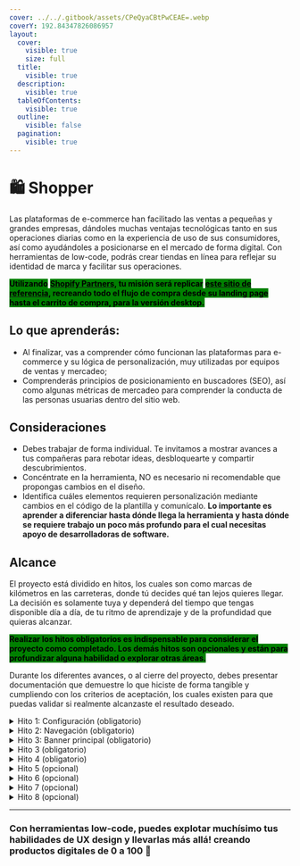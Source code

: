 ```yaml
---
cover: ../../.gitbook/assets/CPeQyaCBtPwCEAE=.webp
coverY: 192.84347826086957
layout:
  cover:
    visible: true
    size: full
  title:
    visible: true
  description:
    visible: true
  tableOfContents:
    visible: true
  outline:
    visible: false
  pagination:
    visible: true
---
```


# 🛍️ Shopper

Las plataformas de e-commerce han facilitado las ventas a pequeñas y grandes empresas, dándoles muchas ventajas tecnológicas tanto en sus operaciones diarias como en la experiencia de uso de sus consumidores, así como ayudándoles a posicionarse en el mercado de forma digital. Con herramientas de low-code, podrás crear tiendas en línea para reflejar su identidad de marca y facilitar sus operaciones.

<mark style="background-color:green;">**Utilizando**</mark> [<mark style="background-color:green;">**Shopify Partners**</mark>](https://www.shopify.com/mx/partners)<mark style="background-color:green;">**, tu misión será replicar**</mark> [<mark style="background-color:green;">**este sitio de referencia**</mark>](https://youmatter.mx/)<mark style="background-color:green;">**, recreando todo el flujo de compra desde su landing page hasta el carrito de compra, para la versión desktop.**</mark>



## Lo que aprenderás:

* Al finalizar, vas a comprender cómo funcionan las plataformas para e-commerce y su lógica de personalización, muy utilizadas por equipos de ventas y mercadeo;
* Comprenderás principios de posicionamiento en buscadores (SEO), así como algunas métricas de mercadeo para comprender la conducta de las personas usuarias dentro del sitio web.



## Consideraciones

* Debes trabajar de forma individual. Te invitamos a mostrar avances a tus compañeras para rebotar ideas, desbloquearte y compartir descubrimientos.
* Concéntrate en la herramienta, NO es necesario ni recomendable que propongas cambios en el diseño.&#x20;
* Identifica cuáles elementos requieren personalización mediante cambios en el código de la plantilla y comunícalo. **Lo importante es aprender a diferenciar hasta dónde llega la herramienta y hasta dónde se requiere trabajo un poco más profundo para el cual necesitas apoyo de desarrolladoras de software.**



## Alcance

El proyecto está dividido en hitos, los cuales son como marcas de kilómetros en las carreteras, donde tú decides qué tan lejos quieres llegar. La decisión es solamente tuya y dependerá del tiempo que tengas disponible día a día, de tu ritmo de aprendizaje y de la profundidad que quieras alcanzar.

<mark style="background-color:green;">**Realizar los hitos obligatorios es indispensable para considerar el proyecto como completado. Los demás hitos son opcionales y están para profundizar alguna habilidad o explorar otras áreas.**</mark>

Durante los diferentes avances, o al cierre del proyecto, debes presentar documentación que demuestre lo que hiciste de forma tangible y cumpliendo con los criterios de aceptación, los cuales existen para que puedas validar si realmente alcanzaste el resultado deseado.

<details>

<summary>Hito 1: Configuración (obligatorio)</summary>

Para comenzar esta travesía digital, necesitarás abrir una cuenta en la plataforma y crear tu primera tienda.

**Criterios de aceptación:**

1. Abre una cuenta gratuita en [Shopify Partners](https://www.shopify.com/partners), crea una tienda y asígnale la plantilla más reciente (llamada “dawn”);
2. Comparte con el equipo de Laboratoria el link al sitio web y la clave de acceso. \
   _Nota: Es diferente a tus datos de acceso, es una clave creada por Shopify para acceder solamente al sitio web en estado de "desarrollo"._

</details>

<details>

<summary>Hito 2: Navegación (obligatorio)</summary>

Listo! una vez creada la tienda es momento de empezar a modificar la plantilla hasta que luzca lo más similar posible a la versión desktop del sitio de referencia.

**Criterios de aceptación:**

1. Replica la navegación principal, incluyendo el logotipo;
2. Cambia la plantilla con los colores y tipografías del sitio de referencia;

**Si el sitio de referencia cuenta con animaciones personalizadas (diferentes a las disponibles en la plantilla), NO trates de replicarlas aún.**&#x20;

</details>

<details>

<summary>Hito 3: Banner principal (obligatorio)</summary>

Es el punto principal de todo landing-page, por lo que es importante que luzca lo mejor posible, sino los clientes potenciales abandonarán el sitio rápidamente. Replica todo el contenido utilizando el componente de carrusel que incluye Shopify.

**Criterios de aceptación:**

1. Inserta el carrusel y ajústalo para que tenga el mismo contenido de la página de referencia.
2. Modifica los estilos hasta que se vea lo más similar posible al sitio de referencia. _Nota: algunas personalizaciones requieren cambios en el código directamente, identifica hasta dónde puedes llegar y dónde necesitar iasayuda de una desarrolladora web._



</details>

<details>

<summary>Hito 3 (obligatorio)</summary>

Con el homepage avanzado, vamos a crear la página de “colección de productos” y la página de “detalle de producto”, estas estructuras se repetirán para todas las colecciones y productos del e-commerce.

**Criterios de aceptación**&#x20;



1. Elige una colección de productos específica y crea al menos 5 productos. _Nota: No te desgastes creando absolutamente todos los productos, muchas veces es una tarea automatizada mediante bases de datos o integraciones con otras plataformas_
2. Replica la estructura de la página de “colección” con todas las secciones necesarias
3. Modifica los estilos de la página de “colección” para que luzca lo más similar al sitio de referencia
4. Replica la estructura de la página de “producto” con todas las secciones necesarias
5. Modifica los estilos de la página de  “producto” para que se vea similar al sitio de referencia

</details>

<details>

<summary>Hito 4 (obligatorio)</summary>

Con el diseño completo de las pantallas principales, es momento de analizar el contenido del sitio web de referencia, para comprender su posicionamiento en los motores de búsqueda.

**Criterios de aceptación:**

1. TBD

</details>

<details>

<summary>Hito 5 (opcional)</summary>

La experiencia de búsqueda de productos en un sitio de e-commerce tiene mucho impacto en la satisfacción de las personas usuarias y en los resultados del negocio. Es por ello que en este hito nos enfocaremos en las funcionalidades de búsqueda.

**Criterios de aceptación:**

1. Modifica la barra de búsqueda para que simule al sitio de referencia
2. Replica la estructura de la página de resultados de búsqueda
3. Cambia los estilos de dicha página para que luzca similar al sitio de referencia
4. Identifica si existen funcionalidades que requieren intervención a nivel de código o si es posible modificarlas mediante las opciones de Shopify

</details>

<details>

<summary>Hito 6 (opcional)</summary>

El carrito de compra es una pantalla crítica en el flujo de ventas, es muy importante que la información sea clara y sea muy fácil de usar.

**Criterios de aceptación:**

1. Replica la estructura (secciones, layout, contenido) de la pantalla del carrito de compra para que simule al sitio de referencia
2. Modifica los estilos para que luzca lo más similar posible al sitio de referencia
3. Asegúrate de que sea posible completar el flujo de compra (agregar un producto, remover el producto y confirmar la compra)

</details>

<details>

<summary>Hito 7 (opcional)</summary>

Ahora activaremos la sección de “cliente”, para que los usuarios de tu tienda puedan ingresar a su cuenta en caso de realizar compras recurrentes.

**Criterios de aceptación:**

1. En el panel de administración, crea un usuario de ejemplo
2. Activa la funcionalidad de “registro” y “login” en la plataforma
3. Modifica ambos formularios para que luzcan lo más similar al sitio de referencia

**Si el sitio de referencia no cuenta con esta funcionalidad, debes integrarla en el diseño como propuesta de mejora.**

</details>

<details>

<summary>Hito 8 (opcional)</summary>

Ahora sí, con toda tu tienda completa y funcional, puedes dedicarte a pulir los detalles.

**Criterios de aceptación:**

1. Simula las animaciones que requieren intervención a nivel de código
2. Agrega funcionalidades mediante las integraciones disponibles

</details>

***

### **Con herramientas low-code, puedes explotar muchísimo tus habilidades de UX design y llevarlas más allá! creando productos digitales de 0 a 100** :rocket:

